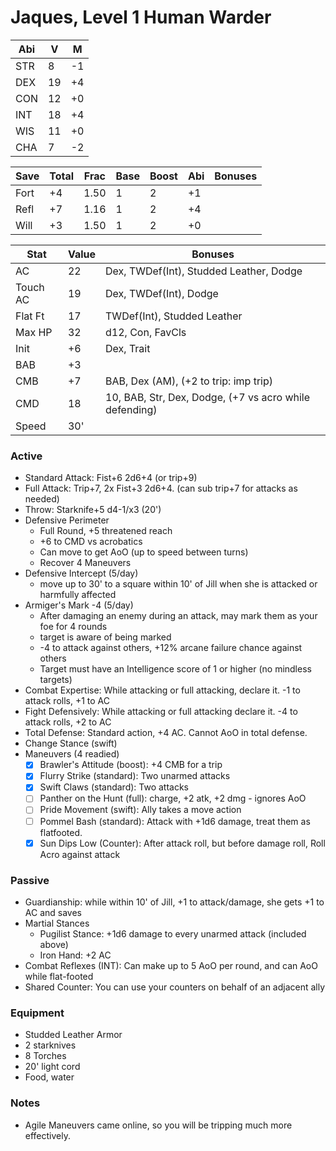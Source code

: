# Jaques, Level 1 Human Warder

Abi | V  | M
----|----|---
STR | 8  | -1
DEX | 19 | +4
CON | 12 | +0
INT | 18 | +4
WIS | 11 | +0
CHA |  7 | -2

Save | Total | Frac | Base | Boost | Abi | Bonuses
-----|-------|------|------|-------|-----|--------
Fort |  +4   | 1.50 |  1   |   2   | +1  |
Refl |  +7   | 1.16 |  1   |   2   | +4  |
Will |  +3   | 1.50 |  1   |   2   | +0  |

Stat    | Value         | Bonuses
--------|---------------|---------
AC      | 22            | Dex, TWDef(Int), Studded Leather, Dodge
Touch AC| 19            | Dex, TWDef(Int), Dodge
Flat Ft | 17            | TWDef(Int), Studded Leather
Max HP  | 32            | d12, Con, FavCls
Init    | +6            | Dex, Trait
BAB     | +3            |
CMB     | +7            | BAB, Dex (AM), (+2 to trip: imp trip)
CMD     | 18            | 10, BAB, Str, Dex, Dodge, (+7 vs acro while defending)
Speed   | 30'           |

### Active
* Standard Attack: Fist+6 2d6+4 (or trip+9)
* Full Attack: Trip+7, 2x Fist+3 2d6+4. (can sub trip+7 for attacks as needed)
* Throw: Starknife+5 d4-1/x3 (20')
* Defensive Perimeter
  - Full Round, +5 threatened reach
  - +6 to CMD vs acrobatics
  - Can move to get AoO (up to speed between turns)
  - Recover 4 Maneuvers
* Defensive Intercept (5/day)
  - move up to 30' to a square within 10' of Jill when she is attacked or harmfully affected
* Armiger's Mark -4 (5/day)
  - After damaging an enemy during an attack, may mark them as your foe for 4 rounds
  - target is aware of being marked
  - -4 to attack against others, +12% arcane failure chance against others
  - Target must have an Intelligence score of 1 or higher (no mindless targets)
* Combat Expertise: While attacking or full attacking, declare it. -1 to attack rolls, +1 to AC
* Fight Defensively: While attacking or full attacking declare it. -4 to attack rolls, +2 to AC
* Total Defense: Standard action, +4 AC. Cannot AoO in total defense.
* Change Stance (swift)
* Maneuvers (4 readied)
  - [x] Brawler's Attitude (boost): +4 CMB for a trip
  - [x] Flurry Strike (standard): Two unarmed attacks
  - [x] Swift Claws (standard): Two attacks
  - [ ] Panther on the Hunt (full): charge, +2 atk, +2 dmg - ignores AoO
  - [ ] Pride Movement (swift): Ally takes a move action
  - [ ] Pommel Bash (standard): Attack with +1d6 damage, treat them as flatfooted.
  - [x] Sun Dips Low (Counter): After attack roll, but before damage roll, Roll Acro against attack

### Passive
* Guardianship: while within 10' of Jill, +1 to attack/damage, she gets +1 to AC and saves
* Martial Stances
  - Pugilist Stance: +1d6 damage to every unarmed attack (included above)
  - Iron Hand: +2 AC
* Combat Reflexes (INT): Can make up to 5 AoO per round, and can AoO while flat-footed
* Shared Counter: You can use your counters on behalf of an adjacent ally

### Equipment
* Studded Leather Armor
* 2 starknives
* 8 Torches
* 20' light cord
* Food, water

### Notes
* Agile Maneuvers came online, so you will be tripping much more effectively.
